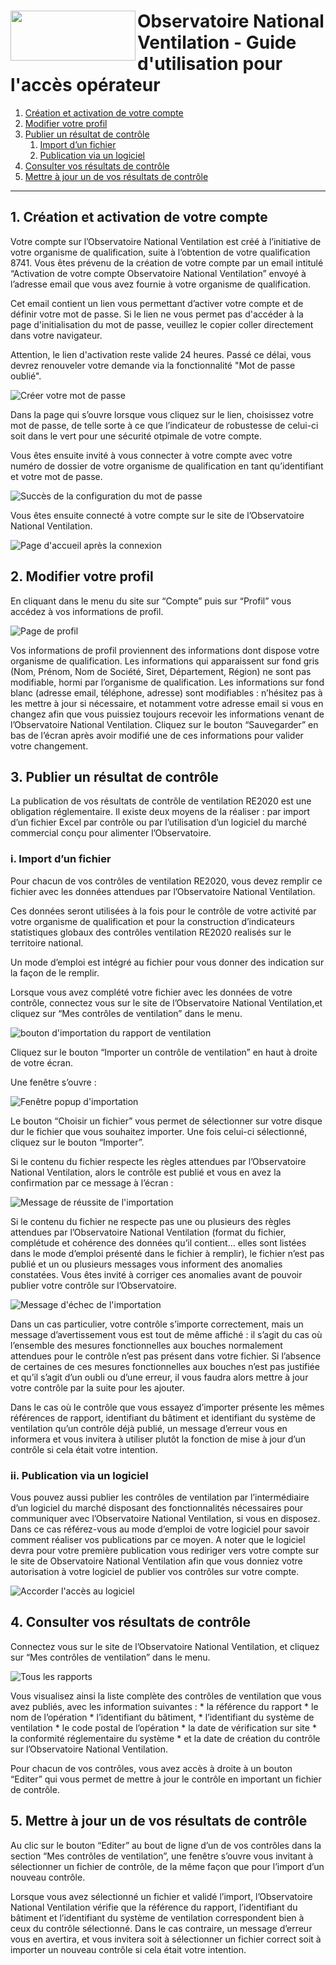 # <img src="https://github.com/dooApp/onv/blob/docs/wiki-images/logo-onv.png?raw=true" align="left" height="80" width="200" > Observatoire National Ventilation - Guide d'utilisation pour l'accès opérateur

1. [Création et activation de votre compte](#creation)
2. [Modifier votre profil](#profilePage)
3. [Publier un résultat de contrôle](#publish)
    1. [Import d’un fichier](#import)
    2. [Publication via un logiciel](#byEditor)
4. [Consulter vos résultats de contrôle](#myReports)
5. [Mettre à jour un de vos résultats de contrôle](#updateReport)

----
 
## 1. Création et activation de votre compte <a name="creation"></a>

Votre compte sur l’Observatoire National Ventilation est créé à l’initiative de votre organisme de qualification, suite à l’obtention de votre qualification 8741. Vous êtes prévenu de la création de votre compte par un email intitulé “Activation de votre compte Observatoire National Ventilation” envoyé à l’adresse email que vous avez fournie à votre organisme de qualification.

Cet email contient un lien vous permettant d’activer votre compte et de définir votre mot de passe. Si le lien ne vous permet pas d'accéder à la page d'initialisation du mot de passe, veuillez le copier coller directement dans votre navigateur.

Attention, le lien d'activation reste valide 24 heures. Passé ce délai, vous devrez renouveler votre demande via la fonctionnalité "Mot de passe oublié".

![Créer votre mot de passe](https://github.com/dooApp/onv/blob/docs/wiki-images/set_password.png?raw=true)

Dans la page qui s’ouvre lorsque vous cliquez sur le lien, choisissez votre mot de passe, de telle sorte à ce que l’indicateur de robustesse de celui-ci soit dans le vert pour une sécurité otpimale de votre compte.

Vous êtes ensuite invité à vous connecter à votre compte avec votre numéro de dossier de votre organisme de qualification en tant qu’identifiant et votre mot de passe.

![Succès de la configuration du mot de passe](https://github.com/dooApp/onv/blob/docs/wiki-images/password_created_success.png?raw=true)

Vous êtes ensuite connecté à votre compte sur le site de l’Observatoire National Ventilation.

![Page d'accueil après la connexion](https://github.com/dooApp/onv/blob/docs/wiki-images/logged-in_home.png?raw=true)

## 2. Modifier votre profil <a name="profilePage"></a>

En cliquant dans le menu du site sur “Compte” puis sur “Profil” vous accédez à vos informations de profil.

![Page de profil](https://github.com/dooApp/onv/blob/docs/wiki-images/edit_profile.png?raw=true)

Vos informations de profil proviennent des informations dont dispose votre organisme de qualification. Les informations qui apparaissent sur fond gris (Nom, Prénom, Nom de Société, Siret, Département, Région) ne sont pas modifiable, hormi par l’organisme de qualification. Les informations sur fond blanc (adresse email, téléphone, adresse) sont modifiables : n’hésitez pas à les mettre à jour si nécessaire, et notamment votre adresse email si vous en changez afin que vous puissiez toujours recevoir les informations venant de l’Observatoire National Ventilation. Cliquez sur le bouton “Sauvegarder” en bas de l’écran après avoir modifié une de ces informations pour valider votre changement.

## 3. Publier un résultat de contrôle <a name="publish"></a>

La publication de vos résultats de contrôle de ventilation RE2020 est une obligation réglementaire. Il existe deux moyens de la réaliser : par import d’un fichier Excel par contrôle ou par l’utilisation d’un logiciel du marché commercial conçu pour alimenter l’Observatoire.

### i. Import d’un fichier <a name="import"></a>

Pour chacun de vos contrôles de ventilation RE2020, vous devez remplir ce fichier avec les données attendues par l’Observatoire National Ventilation.

Ces données seront utilisées à la fois pour le contrôle de votre activité par votre organisme de qualification et pour la construction d’indicateurs statistiques globaux des contrôles ventilation RE2020 realisés sur le territoire national.

Un mode d’emploi est intégré au fichier pour vous donner des indication sur la façon de le remplir.

Lorsque vous avez complété votre fichier avec les données de votre contrôle, connectez vous sur le site de l’Observatoire National Ventilation,et cliquez sur “Mes contrôles de ventilation” dans le menu.

![bouton d'importation du rapport de ventilation](https://github.com/dooApp/onv/blob/docs/wiki-images/click_button_import.png?raw=true)

Cliquez sur le bouton “Importer un contrôle de ventilation” en haut à droite de votre écran.

Une fenêtre s’ouvre :

![Fenêtre popup d'importation](https://github.com/dooApp/onv/blob/docs/wiki-images/popup_import.jpg?raw=true)

Le bouton “Choisir un fichier” vous permet de sélectionner sur votre disque dur le fichier que vous souhaitez importer. Une fois celui-ci sélectionné, cliquez sur le bouton “Importer”.

Si le contenu du fichier respecte les règles attendues par l’Observatoire National Ventilation, alors le contrôle est publié et vous en avez la confirmation par ce message à l’écran :

![Message de réussite de l'importation](https://github.com/dooApp/onv/blob/docs/wiki-images/import_success.png?raw=true)

Si le contenu du fichier ne respecte pas une ou plusieurs des règles attendues par l’Observatoire National Ventilation (format du fichier, complétude et cohérence des données qu’il contient… elles sont listées dans le mode d’emploi présenté dans le fichier à remplir), le fichier n’est pas publié et un ou plusieurs messages vous informent des anomalies constatées. Vous êtes invité à corriger ces anomalies avant de pouvoir publier votre contrôle sur l’Observatoire.

![Message d'échec de l'importation](https://github.com/dooApp/onv/blob/docs/wiki-images/import_error.png?raw=true)

Dans un cas particulier, votre contrôle s’importe correctement, mais un message d’avertissement vous est tout de même affiché : il s’agit du cas où l’ensemble des mesures fonctionnelles aux bouches normalement attendues pour le contrôle n’est pas présent dans votre fichier. Si l’absence de certaines de ces mesures fonctionnelles aux bouches n’est pas justifiée et qu’il s’agit d’un oubli ou d’une erreur, il vous faudra alors mettre à jour votre contrôle par la suite pour les ajouter.

Dans le cas où le contrôle que vous essayez d’importer présente les mêmes références de rapport, identifiant du bâtiment et identifiant du système de ventilation qu’un contrôle déjà publié, un message d’erreur vous en informera et vous invitera à utiliser plutôt la fonction de mise à jour d’un contrôle si cela était votre intention.

### ii. Publication via un logiciel <a name="byEditor"></a>

Vous pouvez aussi publier les contrôles de ventilation par l’intermédiaire d’un logiciel du marché disposant des fonctionnalités nécessaires pour communiquer avec l’Observatoire National Ventilation, si vous en disposez. Dans ce cas référez-vous au mode d’emploi de votre logiciel pour savoir comment réaliser vos publications par ce moyen. A noter que le logiciel devra pour votre première publication vous rediriger vers votre compte sur le site de Observatoire National Ventilation afin que vous donniez votre autorisation à votre logiciel de publier vos contrôles sur votre compte.

![Accorder l'accès au logiciel](https://github.com/dooApp/onv/blob/docs/wiki-images/grant-access.png?raw=true)

## 4. Consulter vos résultats de contrôle <a name="myReports"></a>

Connectez vous sur le site de l’Observatoire National Ventilation, et cliquez sur “Mes contrôles de ventilation” dans le menu.

![Tous les rapports](https://github.com/dooApp/onv/blob/docs/wiki-images/all_reports.png?raw=true)

Vous visualisez ainsi la liste complète des contrôles de ventilation que vous avez publiés, avec les information suivantes : * la référence du rapport * le nom de l’opération * l’identifiant du bâtiment, * l’identifiant du système de ventilation * le code postal de l’opération * la date de vérification sur site * la conformité réglementaire du système * et la date de création du contrôle sur l’Observatoire National Ventilation.

Pour chacun de vos contrôles, vous avez accès à droite à un bouton “Editer” qui vous permet de mettre à jour le contrôle en important un fichier de contrôle.

## 5. Mettre à jour un de vos résultats de contrôle <a name="updateReport"></a>

Au clic sur le bouton “Editer” au bout de ligne d’un de vos contrôles dans la section “Mes contrôles de ventilation”, une fenêtre s’ouvre vous invitant à sélectionner un fichier de contrôle, de la même façon que pour l’import d’un nouveau contrôle.

Lorsque vous avez sélectionné un fichier et validé l’import, l’Observatoire National Ventilation vérifie que la référence du rapport, l’identifiant du bâtiment et l’identifiant du système de ventilation correspondent bien à ceux du contrôle sélectionné. Dans le cas contraire, un message d’erreur vous en avertira, et vous invitera soit à sélectionner un fichier correct soit à importer un nouveau contrôle si cela était votre intention.

